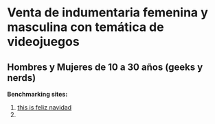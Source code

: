 # Venta de indumentaria femenina y masculina con temática de videojuegos
## Hombres y Mujeres de 10 a 30 años (geeks y nerds)

**Benchmarking sites:**
1. [this is feliz navidad](https://www.thisisfeliznavidad.com/)
2. 
